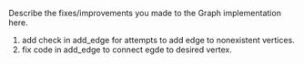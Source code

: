 Describe the fixes/improvements you made to the Graph implementation here.
1. add check in add_edge for attempts to add edge to nonexistent vertices.
2. fix code in add_edge to connect egde to desired vertex.